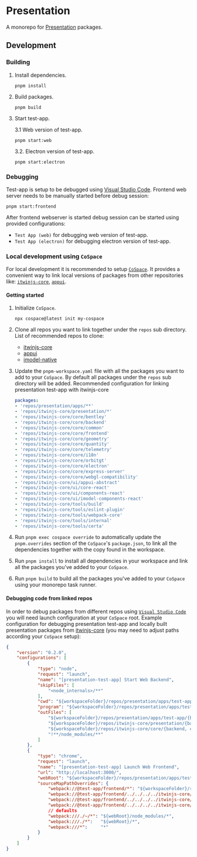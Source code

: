 # Presentation

A monorepo for [Presentation](https://www.itwinjs.org/presentation/) packages.

## Development

### Building

1. Install dependencies.

    ```shell
    pnpm install
    ```

2. Build packages.

    ```shell
    pnpm build
    ```

3. Start test-app.

    3.1 Web version of test-app.

    ```shell
    pnpm start:web
    ```

    3.2. Electron version of test-app.

    ```shell
    pnpm start:electron
    ```

### Debugging

Test-app is setup to be debugged using [Visual Studio Code](https://code.visualstudio.com/docs/editor/debugging). Frontend web server needs to be manually started before debug session:

```shell
pnpm start:frontend
```

After frontend webserver is started debug session can be started using provided configurations:

* `Test App (web)` for debugging web version of test-app.
* `Test App (electron)` for debugging electron version of test-app.

### Local development using `CoSpace`

For local development it is recommended to setup [`CoSpace`](https://www.npmjs.com/package/cospace). It provides a convenient way to link local versions of packages from other repositories like: [`itwinjs-core`](https://github.com/iTwin/itwinjs-core), [`appui`](https://github.com/iTwin/appui).

#### Getting started

1. Initialize `CoSpace`.

    ```shell
    npx cospace@latest init my-cospace
    ```

2. Clone all repos you want to link together under the `repos` sub directory. List of recommended repos to clone:

    * [itwinjs-core](https://github.com/iTwin/itwinjs-core)
    * [appui](https://github.com/iTwin/appui)
    * [imodel-native](https://github.com/iTwin/imodel-native)

3. Update the `pnpm-workspace.yaml` file with all the packages you want to add to your `CoSpace`. By default all packages under the `repos` sub directory will be added. Recommended configuration for linking presentation test-app with itwinjs-core

    ```yaml
    packages:
    - 'repos/presentation/apps/**'
    - 'repos/itwinjs-core/presentation/*'
    - 'repos/itwinjs-core/core/bentley'
    - 'repos/itwinjs-core/core/backend'
    - 'repos/itwinjs-core/core/common'
    - 'repos/itwinjs-core/core/frontend'
    - 'repos/itwinjs-core/core/geometry'
    - 'repos/itwinjs-core/core/quantity'
    - 'repos/itwinjs-core/core/telemetry'
    - 'repos/itwinjs-core/core/i18n'
    - 'repos/itwinjs-core/core/orbitgt'
    - 'repos/itwinjs-core/core/electron'
    - 'repos/itwinjs-core/core/express-server'
    - 'repos/itwinjs-core/core/webgl-compatibility'
    - 'repos/itwinjs-core/ui/appui-abstract'
    - 'repos/itwinjs-core/ui/core-react'
    - 'repos/itwinjs-core/ui/components-react'
    - 'repos/itwinjs-core/ui/imodel-components-react'
    - 'repos/itwinjs-core/tools/build'
    - 'repos/itwinjs-core/tools/eslint-plugin'
    - 'repos/itwinjs-core/tools/webpack-core'
    - 'repos/itwinjs-core/tools/internal'
    - 'repos/itwinjs-core/tools/certa'
    ```

4. Run `pnpm exec cospace override` to automatically update the `pnpm.overrides` section of the `CoSpace`'s `package.json`, to link all the dependencies together with the copy found in the workspace.

5. Run `pnpm install` to install all dependencies in your workspace and link all the packages you've added to your `CoSpace`.

6. Run `pnpm build` to build all the packages you've added to your `CoSpace` using your monorepo task runner.

#### Debugging code from linked repos

In order to debug packages from different repos using [`Visual Studio Code`](https://code.visualstudio.com/docs/editor/debugging) you will need launch configuration at your `CoSpace` root. Example configuration for debugging presentation test-app and locally built presentation packages from [itwinjs-core](https://github.com/iTwin/itwinjs-core) (you may need to adjust paths according your `CoSpace` setup):

```json
{
    "version": "0.2.0",
    "configurations": [
        {
            "type": "node",
            "request": "launch",
            "name": "[presentation-test-app] Start Web Backend",
            "skipFiles": [
                "<node_internals>/**"
            ],
            "cwd": "${workspaceFolder}/repos/presentation/apps/test-app/backend",
            "program": "${workspaceFolder}/repos/presentation/apps/test-app/backend/lib/main.js",
            "outFiles": [
                "${workspaceFolder}/repos/presentation/apps/test-app/{backend, common}/**/*.js",
                "${workspaceFolder}/repos/itwinjs-core/presentation/{backend, common}/**/*.js",
                "${workspaceFolder}/repos/itwinjs-core/core/{backend, common}/**/*.js",
                "!**/node_modules/**"
            ]
        },
        {
            "type": "chrome",
            "request": "launch",
            "name": "[presentation-test-app] Launch Web Frontend",
            "url": "http://localhost:3000/",
            "webRoot": "${workspaceFolder}/repos/presentation/apps/test-app/frontend",
            "sourceMapPathOverrides": {
                "webpack://@test-app/frontend/*": "${workspaceFolder}/repos/presentation/apps/test-app/frontend/*",
                "webpack://@test-app/frontend/../../../../itwinjs-core/presentation/frontend/lib/cjs/*.js": "${workspaceFolder}/repos/itwinjs-core/presentation/frontend/src/*.ts",
                "webpack://@test-app/frontend/../../../../itwinjs-core/presentation/common/lib/cjs/*.js": "${workspaceFolder}/repos/itwinjs-core/presentation/common/src/*.ts",
                "webpack://@test-app/frontend/../../../../itwinjs-core/presentation/components/lib/cjs/*.js": "${workspaceFolder}/repos/itwinjs-core/presentation/components/src/*.ts",
                // defaults
                "webpack:///./~/*": "${webRoot}/node_modules/*",
                "webpack:///./*":   "${webRoot}/*",
                "webpack:///*":     "*"
            }
        }
    ]
}
```
